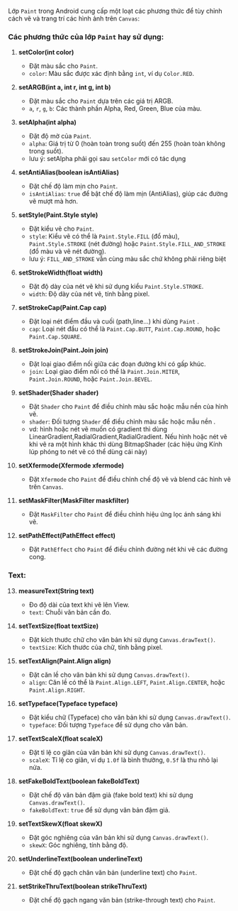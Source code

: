 Lớp `Paint` trong Android cung cấp một loạt các phương thức để tùy chỉnh cách vẽ và trang trí các hình ảnh trên `Canvas`:

### Các phương thức của lớp `Paint` hay sử dụng:

1. **setColor(int color)**
   - Đặt màu sắc cho `Paint`.
   - `color`: Màu sắc được xác định bằng `int`, ví dụ `Color.RED`.

2. **setARGB(int a, int r, int g, int b)**
   - Đặt màu sắc cho `Paint` dựa trên các giá trị ARGB.
   - `a`, `r`, `g`, `b`: Các thành phần Alpha, Red, Green, Blue của màu.

3. **setAlpha(int alpha)**
   - Đặt độ mờ của `Paint`.
   - `alpha`: Giá trị từ 0 (hoàn toàn trong suốt) đến 255 (hoàn toàn không trong suốt).
   - lưu ý: setAlpha phải gọi sau `setColor` mới có tác dụng

4. **setAntiAlias(boolean isAntiAlias)**
   - Đặt chế độ làm mịn cho `Paint`.
   - `isAntiAlias`: `true` để bật chế độ làm mịn (AntiAlias), giúp các đường vẽ mượt mà hơn.

5. **setStyle(Paint.Style style)**
   - Đặt kiểu vẽ cho `Paint`.
   - `style`: Kiểu vẽ có thể là `Paint.Style.FILL` (đổ màu), `Paint.Style.STROKE` (nét đường) hoặc `Paint.Style.FILL_AND_STROKE` (đổ màu và vẽ nét đường).
   - lưu ý: `FILL_AND_STROKE` vẫn cùng màu sắc chứ không phải riêng biệt

6. **setStrokeWidth(float width)**
   - Đặt độ dày của nét vẽ khi sử dụng kiểu `Paint.Style.STROKE`.
   - `width`: Độ dày của nét vẽ, tính bằng pixel.

7. **setStrokeCap(Paint.Cap cap)**
   - Đặt loại nét điểm đầu và cuối (path,line...) khi dùng `Paint` .
   - `cap`: Loại nét đầu có thể là `Paint.Cap.BUTT`, `Paint.Cap.ROUND`, hoặc `Paint.Cap.SQUARE`.

8. **setStrokeJoin(Paint.Join join)**
   - Đặt loại giao điểm nối giữa các đoạn đường khi có gấp khúc.
   - `join`: Loại giao điểm nối có thể là `Paint.Join.MITER`, `Paint.Join.ROUND`, hoặc `Paint.Join.BEVEL`.

9. **setShader(Shader shader)**
   - Đặt `Shader` cho `Paint` để điều chỉnh màu sắc hoặc mẫu nền của hình vẽ.
   - `shader`: Đối tượng `Shader` để điều chỉnh màu sắc hoặc mẫu nền .
   - vd: hình hoặc nét vẽ muốn có gradient thì dùng LinearGradient,RadialGradient,RadialGradient. Nếu hình hoặc nét vẽ khi vẽ ra một hình khác thì dùng BitmapShader (các hiệu ứng Kính lúp phóng to nét vẽ có thể dùng cái này) 

10. **setXfermode(Xfermode xfermode)**
    - Đặt `Xfermode` cho `Paint` để điều chỉnh chế độ vẽ và blend các hình vẽ trên `Canvas`.

11. **setMaskFilter(MaskFilter maskfilter)**
    - Đặt `MaskFilter` cho `Paint` để điều chỉnh hiệu ứng lọc ánh sáng khi vẽ.

12. **setPathEffect(PathEffect effect)**
    - Đặt `PathEffect` cho `Paint` để điều chỉnh đường nét khi vẽ các đường cong.
      
### Text:

13. **measureText(String text)**
    - Đo độ dài của text khi vẽ lên View.
    - `text`: Chuỗi văn bản cần đo.    

14. **setTextSize(float textSize)**
    - Đặt kích thước chữ cho văn bản khi sử dụng `Canvas.drawText()`.
    - `textSize`: Kích thước của chữ, tính bằng pixel.

15. **setTextAlign(Paint.Align align)**
    - Đặt căn lề cho văn bản khi sử dụng `Canvas.drawText()`.
    - `align`: Căn lề có thể là `Paint.Align.LEFT`, `Paint.Align.CENTER`, hoặc `Paint.Align.RIGHT`.

16. **setTypeface(Typeface typeface)**
    - Đặt kiểu chữ (Typeface) cho văn bản khi sử dụng `Canvas.drawText()`.
    - `typeface`: Đối tượng `Typeface` để sử dụng cho văn bản.

17. **setTextScaleX(float scaleX)**
    - Đặt tỉ lệ co giãn của văn bản khi sử dụng `Canvas.drawText()`.
    - `scaleX`: Tỉ lệ co giãn, ví dụ `1.0f` là bình thường, `0.5f` là thu nhỏ lại nửa.

18. **setFakeBoldText(boolean fakeBoldText)**
    - Đặt chế độ văn bản đậm giả (fake bold text) khi sử dụng `Canvas.drawText()`.
    - `fakeBoldText`: `true` để sử dụng văn bản đậm giả.

19. **setTextSkewX(float skewX)**
    - Đặt góc nghiêng của văn bản khi sử dụng `Canvas.drawText()`.
    - `skewX`: Góc nghiêng, tính bằng độ.

20. **setUnderlineText(boolean underlineText)**
    - Đặt chế độ gạch chân văn bản (underline text) cho `Paint`.

21. **setStrikeThruText(boolean strikeThruText)**
    - Đặt chế độ gạch ngang văn bản (strike-through text) cho `Paint`.
